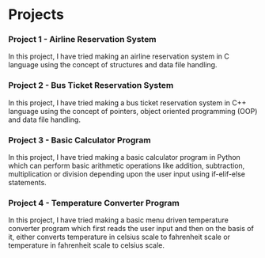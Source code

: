 # Projects

### Project 1 - Airline Reservation System
In this project, I have tried making an airline reservation system in C language using the concept of structures and data file handling.

### Project 2 - Bus Ticket Reservation System
In this project, I have tried making a bus ticket reservation system in C++ language using the concept of pointers, object oriented programming (OOP) and data file handling.

### Project 3 - Basic Calculator Program
In this project, I have tried making a basic calculator program in Python which can perform basic arithmetic operations like addition, subtraction, multiplication or division depending upon the user input using if-elif-else statements.

### Project 4 - Temperature Converter Program
In this project, I have tried making a basic menu driven temperature converter program which first reads the user input and then on the basis of it, either converts temperature in celsius scale to fahrenheit scale or temperature in fahrenheit scale to celsius scale.
